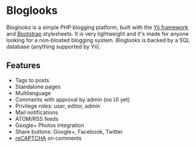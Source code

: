 Bloglooks
=========

Bloglooks is a simple PHP blogging platform, built with the
[Yii framework](http://www.yiiframework.com/) and
[Bootstrap](http://getbootstrap.com/) stylesheets.
It is very lightweight and it's made for anyone looking for a non-bloated blogging system.
Bloglooks is backed by a SQL database (anything supported by Yii).

Features
--------

 * Tags to posts
 * Standalone pages
 * Multilanguage
 * Comments with approval by admin (no UI yet)
 * Privilege roles: user, editor, admin
 * Mail notifications
 * ATOM/RSS feeds
 * Google+ Photos integration
 * Share buttons: Google+, Facebook, Twitter
 * [reCAPTCHA](http://www.google.com/recaptcha/) on comments
